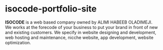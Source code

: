 # isocode-portfolio-site
**ISOCODE** is a web based company owned by ALIMI HABEEB OLADIMEJI.
We works at the forecode of your business to put your brand in front of new and existing customers.
We specify in website designing and development, web hosting and maintenance, nicche website, app development, website optimization.
